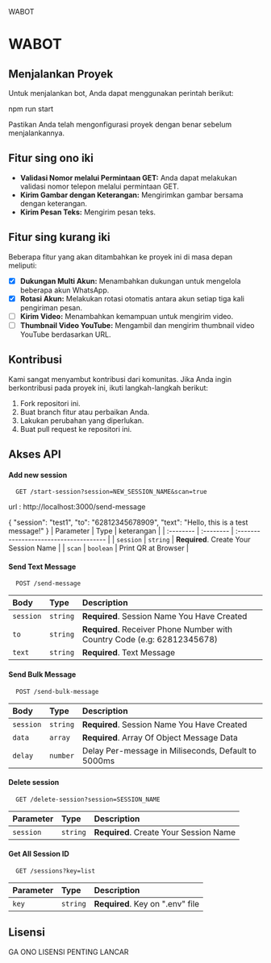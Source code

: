   WABOT

WABOT
=====

Menjalankan Proyek
------------------

Untuk menjalankan bot, Anda dapat menggunakan perintah berikut:

npm run start

Pastikan Anda telah mengonfigurasi proyek dengan benar sebelum menjalankannya.

Fitur sing ono iki
-----

*   **Validasi Nomor melalui Permintaan GET:** Anda dapat melakukan validasi nomor telepon melalui permintaan GET.
*   **Kirim Gambar dengan Keterangan:** Mengirimkan gambar bersama dengan keterangan.
*   **Kirim Pesan Teks:** Mengirim pesan teks.

Fitur sing kurang iki
---------------------

Beberapa fitur yang akan ditambahkan ke proyek ini di masa depan meliputi:

- [x]   **Dukungan Multi Akun:** Menambahkan dukungan untuk mengelola beberapa akun WhatsApp.
- [x]   **Rotasi Akun:** Melakukan rotasi otomatis antara akun setiap tiga kali pengiriman pesan.
- [ ]   **Kirim Video:** Menambahkan kemampuan untuk mengirim video.
- [ ]   **Thumbnail Video YouTube:** Mengambil dan mengirim thumbnail video YouTube berdasarkan URL.

Kontribusi
----------

Kami sangat menyambut kontribusi dari komunitas. Jika Anda ingin berkontribusi pada proyek ini, ikuti langkah-langkah berikut:

1.  Fork repositori ini.
2.  Buat branch fitur atau perbaikan Anda.
3.  Lakukan perubahan yang diperlukan.
4.  Buat pull request ke repositori ini.


Akses API
-------

#### Add new session
```
  GET /start-session?session=NEW_SESSION_NAME&scan=true
```
url : http://localhost:3000/send-message

{
  "session": "test1",
  "to": "62812345678909",
  "text": "Hello, this is a test message!"
}
| Parameter | Type      | keterangan                             |
| :-------- | :-------- | :------------------------------------- |
| `session` | `string`  | **Required**. Create Your Session Name |
| `scan`    | `boolean` | Print QR at Browser                    |

#### Send Text Message

```
  POST /send-message
```

| Body      | Type     | Description                                                              |
| :-------- | :------- | :----------------------------------------------------------------------- |
| `session` | `string` | **Required**. Session Name You Have Created                              |
| `to`      | `string` | **Required**. Receiver Phone Number with Country Code (e.g: 62812345678) |
| `text`    | `string` | **Required**. Text Message                                               |

#### Send Bulk Message

```
  POST /send-bulk-message
```

| Body      | Type     | Description                                         |
| :-------- | :------- | :-------------------------------------------------- |
| `session` | `string` | **Required**. Session Name You Have Created         |
| `data`    | `array`  | **Required**. Array Of Object Message Data          |
| `delay`   | `number` | Delay Per-message in Miliseconds, Default to 5000ms |

#### Delete session

```
  GET /delete-session?session=SESSION_NAME
```

| Parameter | Type     | Description                            |
| :-------- | :------- | :------------------------------------- |
| `session` | `string` | **Required**. Create Your Session Name |

#### Get All Session ID

```
  GET /sessions?key=list
```

| Parameter | Type     | Description                      |
| :-------- | :------- | :------------------------------- |
| `key`     | `string` | **Required**. Key on ".env" file |


Lisensi
-------

GA ONO LISENSI PENTING LANCAR
